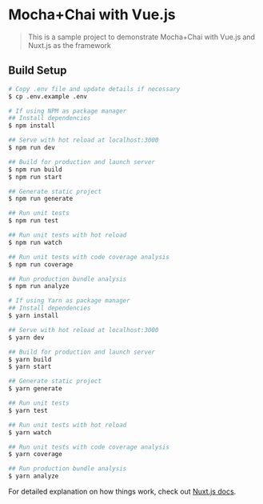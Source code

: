 # Mocha+Chai with Vue.js

> This is a sample project to demonstrate Mocha+Chai with Vue.js and Nuxt.js as the framework

## Build Setup

```bash
# Copy .env file and update details if necessary
$ cp .env.example .env

# If using NPM as package manager
## Install dependencies
$ npm install

## Serve with hot reload at localhost:3000
$ npm run dev

## Build for production and launch server
$ npm run build
$ npm run start

## Generate static project
$ npm run generate

## Run unit tests
$ npm run test

## Run unit tests with hot reload
$ npm run watch

## Run unit tests with code coverage analysis
$ npm run coverage

## Run production bundle analysis
$ npm run analyze

# If using Yarn as package manager
## Install dependencies
$ yarn install

## Serve with hot reload at localhost:3000
$ yarn dev

## Build for production and launch server
$ yarn build
$ yarn start

## Generate static project
$ yarn generate

## Run unit tests
$ yarn test

## Run unit tests with hot reload
$ yarn watch

## Run unit tests with code coverage analysis
$ yarn coverage

## Run production bundle analysis
$ yarn analyze

```

For detailed explanation on how things work, check out [Nuxt.js docs](https://nuxtjs.org).
